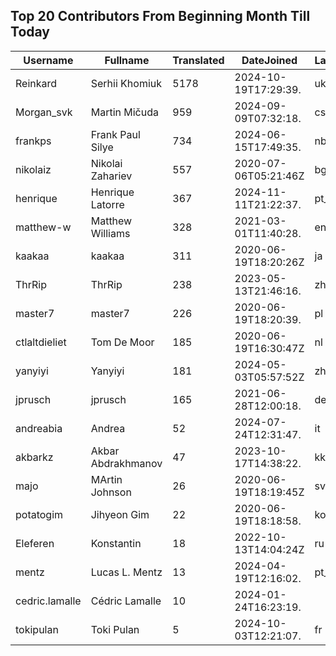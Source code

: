 ## Top 20 Contributors From Beginning Month Till Today ##
|Username|Fullname|Translated|DateJoined|Language|
|--------|--------|----------|----------|-------|
|Reinkard|Serhii Khomiuk|5178|2024-10-19T17:29:39.|uk|
|Morgan_svk|Martin Mičuda|959|2024-09-09T07:32:18.|cs|
|frankps|Frank Paul Silye|734|2024-06-15T17:49:35.|nb_NO|
|nikolaiz|Nikolai Zahariev|557|2020-07-06T05:21:46Z|bg|
|henrique|Henrique Latorre|367|2024-11-11T21:22:37.|pt_BR|
|matthew-w|Matthew Williams|328|2021-03-01T11:40:28.|en_AU|
|kaakaa|kaakaa|311|2020-06-19T18:20:26Z|ja|
|ThrRip|ThrRip|238|2023-05-13T21:46:16.|zh_Hans|
|master7|master7|226|2020-06-19T18:20:39.|pl|
|ctlaltdieliet|Tom De Moor|185|2020-06-19T16:30:47Z|nl|
|yanyiyi|Yanyiyi|181|2024-05-03T05:57:52Z|zh_Hant|
|jprusch|jprusch|165|2021-06-28T12:00:18.|de|
|andreabia|Andrea|52|2024-07-24T12:31:47.|it|
|akbarkz|Akbar Abdrakhmanov|47|2023-10-17T14:38:22.|kk|
|majo|MArtin Johnson|26|2020-06-19T18:19:45Z|sv|
|potatogim|Jihyeon Gim|22|2020-06-19T18:18:58.|ko|
|Eleferen|Konstantin|18|2022-10-13T14:04:24Z|ru|
|mentz|Lucas L. Mentz|13|2024-04-19T12:16:02.|pt_BR|
|cedric.lamalle|Cédric Lamalle|10|2024-01-24T16:23:19.||
|tokipulan|Toki Pulan|5|2024-10-03T12:21:07.|fr|
